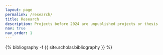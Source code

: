 ```yaml
---
layout: page
permalink: /research/
title: Research
description: Projects before 2024 are unpublished projects or thesis
nav: true
nav_order: 1
---
```

<!-- _pages/publications.md -->
<div class="publications">

{% bibliography -f {{ site.scholar.bibliography }} %}

</div>
